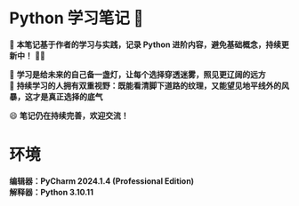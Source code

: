 # Python 学习笔记 🚀

📌 **本笔记基于作者的学习与实践，记录 Python 进阶内容，避免基础概念，持续更新中！** 🚀🔥

📖 **学习是给未来的自己备一盏灯，让每个选择穿透迷雾，照见更辽阔的远方**  
🌟 **持续学习的人拥有双重视野：既能看清脚下道路的纹理，又能望见地平线外的风暴，这才是真正选择的底气**

😄 **笔记仍在持续完善，欢迎交流！**

# 环境

**编辑器：PyCharm 2024.1.4 (Professional Edition)**     
**解释器：Python 3.10.11**
